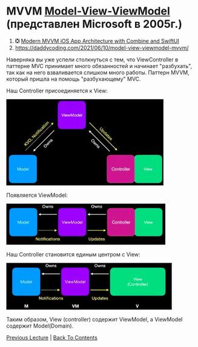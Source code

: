 # MVVM [Model-View-ViewModel](https://www.toptal.com/ios/swift-tutorial-introduction-to-mvvm#:~:text=MVVM%20To%20the%20Rescue) (представлен Microsoft в 2005г.)

1. :negative_squared_cross_mark: [Modern MVVM iOS App Architecture with Combine and SwiftUI](https://www.vadimbulavin.com/modern-mvvm-ios-app-architecture-with-combine-and-swiftui/)
2. https://daddycoding.com/2021/06/10/model-view-viewmodel-mvvm/

Наверняка вы уже успели столкнуться с тем, что ViewController в паттерне MVC принимает много обязанностей и начинает "разбухать", так как на него взваливается слишком много работы. Паттерн MVVM, который пришла на помощь "разбухающему" MVC.

Наш Controller присоединяется к View:

![alt text](https://github.com/eldaroid/pictures/blob/master/Swift/MVVM.jpg?raw=true)

Появляется ViewModel:

![alt text](https://github.com/eldaroid/pictures/blob/master/Swift/MVVM2.jpg?raw=true)

Наш Controller становится единым центром с View:

![alt text](https://github.com/eldaroid/pictures/blob/master/Swift/MVVM3.jpg?raw=true)

Таким образом, View (controller) содержит ViewModel, а ViewModel содержит Model(Domain).

[Previous Lecture](./MVC.md) | [Back To Contents](https://github.com/eldaroid/iOSWiki)